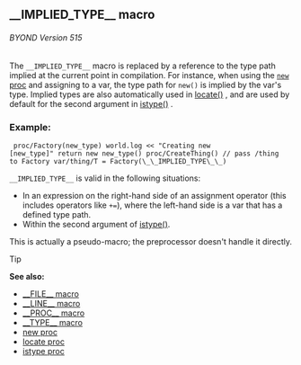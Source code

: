 ## \_\_IMPLIED_TYPE\_\_ macro 
###### BYOND Version 515



The `__IMPLIED_TYPE__` macro is replaced by a reference to the
type path implied at the current point in compilation. For instance,
when using the [`new` proc](/ref/proc/new.md)  and assigning to a var, the type
path for `new()` is implied by the var\'s type. Implied types are also
automatically used in [locate()](/ref/proc/locate.md) , and are used by
default for the second argument in [istype()](/ref/proc/istype.md) .
### Example:

``` dm
 proc/Factory(new_type) world.log << "Creating new
[new_type]" return new new_type() proc/CreateThing() // pass /thing
to Factory var/thing/T = Factory(\_\_IMPLIED_TYPE\_\_) 
```



`__IMPLIED_TYPE__` is valid in the following situations:
-   In an expression on the right-hand side of an assignment operator
    (this includes operators like `+=`), where the left-hand side is a
    var that has a defined type path.
-   Within the second argument of [istype()](/ref/proc/istype.md).


This is actually a pseudo-macro; the preprocessor doesn\'t
handle it directly.

> [!TIP] 
> **See also:**
> +   [\_\_FILE\_\_ macro](/ref/DM/preprocessor/__FILE__.md) 
> +   [\_\_LINE\_\_ macro](/ref/DM/preprocessor/__LINE__.md) 
> +   [\_\_PROC\_\_ macro](/ref/DM/preprocessor/__PROC__.md) 
> +   [\_\_TYPE\_\_ macro](/ref/DM/preprocessor/__TYPE__.md) 
> +   [new proc](/ref/proc/new.md) 
> +   [locate proc](/ref/proc/locate.md) 
> +   [istype proc](/ref/proc/istype.md) 
